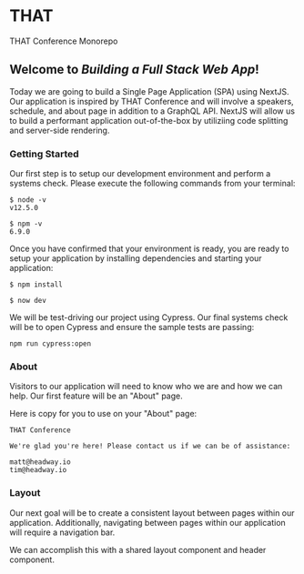 # THAT

THAT Conference Monorepo

## Welcome to _Building a Full Stack Web App_!

Today we are going to build a Single Page Application (SPA) using NextJS. Our application is inspired by THAT Conference and will involve a speakers, schedule, and about page in addition to a GraphQL API. NextJS will allow us to build a performant application out-of-the-box by utiliziing code splitting and server-side rendering.

### Getting Started

Our first step is to setup our development environment and perform a systems check. Please execute the following commands from your terminal:

```
$ node -v
v12.5.0
```

```
$ npm -v
6.9.0
```

Once you have confirmed that your environment is ready, you are ready to setup your application by installing dependencies and starting your application:

```
$ npm install
```

```
$ now dev
```

We will be test-driving our project using Cypress. Our final systems check will be to open Cypress and ensure the sample tests are passing:

```
npm run cypress:open
```

### About

Visitors to our application will need to know who we are and how we can help. Our first feature will be an "About" page.

Here is copy for you to use on your "About" page:

```
THAT Conference

We're glad you're here! Please contact us if we can be of assistance:

matt@headway.io
tim@headway.io
```

### Layout

Our next goal will be to create a consistent layout between pages within our application. Additionally, navigating between pages within our application will require a navigation bar.

We can accomplish this with a shared layout component and header component.

